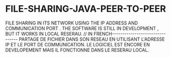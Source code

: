 # FILE-SHARING-JAVA-PEER-TO-PEER
 FILE SHARING IN ITS NETWORK USING THE IP ADDRESS AND COMMUNICATION PORT . THE SOFTWARE IS STILL IN DEVELOPMENT , 
 BUT IT WORKS IN LOCAL RESERAU.
 // IN FRENCH--------------------------------
 PARTAGE DE FICHIER DANS SON RESEAU EN UTILISANT L'ADRESSE IP ET LE PORT DE COMMUNICATION. 
 LE LOGICIEL EST ENCORE EN DEVELOPEMENT MAIS IL FONCTIONNE DANS LE RESERAU LOCAL.
